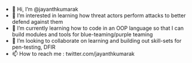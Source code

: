 - 👋 Hi, I’m @jayanthkumarak
- 👀 I’m interested in learning how threat actors perform attacks to better defend against them
- 🌱 I’m currently learning how to code in an OOP language so that I can build modules and tools for blue-teaming/purple teaming
- 💞️ I’m looking to collaborate on learning and building out skill-sets for pen-testing, DFIR
- 📫 How to reach me : twitter.com/jayanthkumarak

<!---
jayanthkumarak/jayanthkumarak is a ✨ special ✨ repository because its `README.md` (this file) appears on your GitHub profile.
You can click the Preview link to take a look at your changes.
--->
